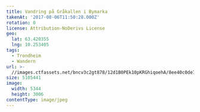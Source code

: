 ```yaml
---
title: Vandring på Gråkallen i Bymarka
takenAt: '2017-08-06T11:50:28.000Z'
rotation: 0
license: Attribution-NoDerivs License
geo:
  lat: 63.420355
  lng: 10.253405
tags:
  - Trondheim
  - Wandern
url: >-
  //images.ctfassets.net/bncv3c2gt878/12d1B0PEk10pKRGhiqoehA/8ee40c0de7c8c8779522518f7d7335e9/vandring-p-grkallen-i-bymarka_36011239160_o
size: 5105441
image:
  width: 5344
  height: 3006
contentType: image/jpeg
---
```


